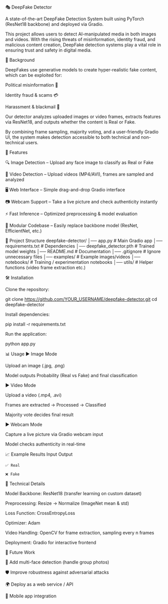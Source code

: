 🎭 DeepFake Detector

A state-of-the-art DeepFake Detection System built using PyTorch (ResNet18 backbone) and deployed via Gradio.

This project allows users to detect AI-manipulated media in both images and videos. With the rising threats of misinformation, identity fraud, and malicious content creation, DeepFake detection systems play a vital role in ensuring trust and safety in digital media.

📖 Background

DeepFakes use generative models to create hyper-realistic fake content, which can be exploited for:

Political misinformation 📰

Identity fraud & scams 💳

Harassment & blackmail 📢

Our detector analyzes uploaded images or video frames, extracts features via ResNet18, and outputs whether the content is Real or Fake.

By combining frame sampling, majority voting, and a user-friendly Gradio UI, the system makes detection accessible to both technical and non-technical users.

🚀 Features

🔍 Image Detection – Upload any face image to classify as Real or Fake

🎥 Video Detection – Upload videos (MP4/AVI), frames are sampled and analyzed

🖥 Web Interface – Simple drag-and-drop Gradio interface

📷 Webcam Support – Take a live picture and check authenticity instantly

⚡ Fast Inference – Optimized preprocessing & model evaluation

🧩 Modular Codebase – Easily replace backbone model (ResNet, EfficientNet, etc.)

📂 Project Structure
deepfake-detector/
│── app.py                  # Main Gradio app
│── requirements.txt        # Dependencies
│── deepfake_detector.pth   # Trained model weights
│── README.md               # Documentation
│── .gitignore              # Ignore unnecessary files
│── examples/               # Example images/videos
│── notebooks/              # Training / experimentation notebooks
│── utils/                  # Helper functions (video frame extraction etc.)

🛠 Installation

Clone the repository:

git clone https://github.com/YOUR_USERNAME/deepfake-detector.git
cd deepfake-detector


Install dependencies:

pip install -r requirements.txt


Run the application:

python app.py

📊 Usage
▶ Image Mode

Upload an image (.jpg, .png)

Model outputs Probability (Real vs Fake) and final classification

▶ Video Mode

Upload a video (.mp4, .avi)

Frames are extracted → Processed → Classified

Majority vote decides final result

▶ Webcam Mode

Capture a live picture via Gradio webcam input

Model checks authenticity in real-time

📈 Example Results
Input	Output

	✅ Real

	❌ Fake
🔬 Technical Details

Model Backbone: ResNet18 (transfer learning on custom dataset)

Preprocessing: Resize → Normalize (ImageNet mean & std)

Loss Function: CrossEntropyLoss

Optimizer: Adam

Video Handling: OpenCV for frame extraction, sampling every n frames

Deployment: Gradio for interactive frontend

📌 Future Work

🔧 Add multi-face detection (handle group photos)

🛡 Improve robustness against adversarial attacks

🌍 Deploy as a web service / API

📱 Mobile app integration

